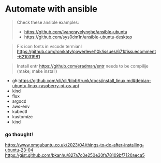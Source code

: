 # Automate with ansible

> Check these ansible examples: 
> - https://github.com/lvancrayelynghe/ansible-ubuntu
> - https://github.com/sys0dm1n/ansible-ubuntu-desktop


> Fix icon fonts in vscode termianl
https://github.com/romkatv/powerlevel10k/issues/671#issuecomment-621031981

> Install entr
https://github.com/eradman/entr
needs to be compilije (make; make install)


- gh
https://github.com/cli/cli/blob/trunk/docs/install_linux.md#debian-ubuntu-linux-raspberry-pi-os-apt
- kind
- flux
- argocd
- aws-env
- kubectl
- kustomize
- kind


### go thought!
https://www.omgubuntu.co.uk/2023/04/things-to-do-after-installing-ubuntu-23-04
https://gist.github.com/bkanhu/827a7c0e250e30fa78109bf7120aeca5
